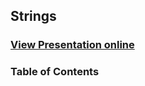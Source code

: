 ## Strings
### [View Presentation online](https://rawgit.com/TelerikAcademy/Strings/slides/index.html)
### Table of Contents
